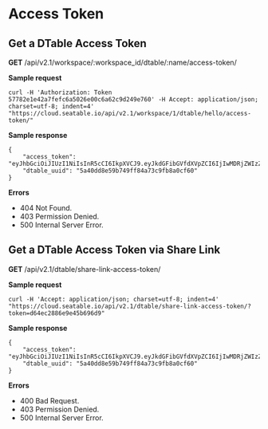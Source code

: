 # Access Token

## Get a DTable Access Token

**GET** /api/v2.1/workspace/:workspace_id/dtable/:name/access-token/

**Sample request**

```
curl -H 'Authorization: Token 57782e1e42a7fefc6a5026e00c6a62c9d249e760' -H Accept: application/json; charset=utf-8; indent=4' "https://cloud.seatable.io/api/v2.1/workspace/1/dtable/hello/access-token/"

```

**Sample response**

```
{
    "access_token": "eyJhbGciOiJIUzI1NiIsInR5cCI6IkpXVCJ9.eyJkdGFibGVfdXVpZCI6IjIwMDRjZWIzZDQyZDRiMDI5YTkzYjFkOWEwOWQxZTYxIiwiZXhwIjoxNTY1NTg5NjI5fQ.PdzbZKoEFQ2zONPwX9ouMdzM4GAzD5xAhxtGkmr4P9M",
    "dtable_uuid": "5a40dd8e59b749ff84a73c9fb8a0cf60"
}

```

**Errors**

* 404 Not Found.
* 403 Permission Denied.
* 500 Internal Server Error.

## Get a DTable Access Token via Share Link

**GET** /api/v2.1/dtable/share-link-access-token/

**Sample request**

```
curl -H 'Accept: application/json; charset=utf-8; indent=4' "https://cloud.seatable.io/api/v2.1/dtable/share-link-access-token/?token=d64ec2886e9e45b696d9"

```

**Sample response**

```
{
    "access_token": "eyJhbGciOiJIUzI1NiIsInR5cCI6IkpXVCJ9.eyJkdGFibGVfdXVpZCI6IjIwMDRjZWIzZDQyZDRiMDI5YTkzYjFkOWEwOWQxZTYxIiwiZXhwIjoxNTY1NTg5NjI5fQ.PdzbZKoEFQ2zONPwX9ouMdzM4GAzD5xAhxtGkmr4P9M",
    "dtable_uuid": "5a40dd8e59b749ff84a73c9fb8a0cf60"
}

```

**Errors**

* 400 Bad Request.
* 403 Permission Denied.
* 500 Internal Server Error.


